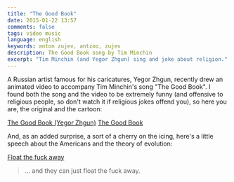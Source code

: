 ```yaml
---
title: "The Good Book"
date: 2015-01-22 13:57
comments: false
tags: video music
language: english
keywords: anton zujev, antzoo, zujev
description: The Good Book song by Tim Minchin
excerpt: "Tim Minchin (and Yegor Zhgun) sing and joke about religion."
---
```


A Russian artist famous for his caricatures, Yegor Zhgun, recently drew an animated video to accompany Tim Minchin's song "The Good Book". I found both the song and the video to be extremely funny (and offensive to religious people, so don't watch it if religious jokes offend you), so here you are, the original and the cartoon:

<div class="fotorama" data-width="100%" data-allowfullscreen="native" data-width="100%">
  <a href="http://youtube.com/watch?v=oC-fsFT7ZKs">The Good Book (Yegor Zhgun)</a>
  <a href="http://youtube.com/watch?v=EIBRdBVkDHQ">The Good Book</a>
</div>

And, as an added surprise, a sort of a cherry on the icing, here's a little speech about the Americans and the theory of evolution:

<div class="fotorama" data-width="100%" data-allowfullscreen="native" data-width="100%">
  <a href="http://youtube.com/watch?v=-7NL48kRH3A">Float the fuck away</a>
</div>

>... and they can just float the fuck away.
